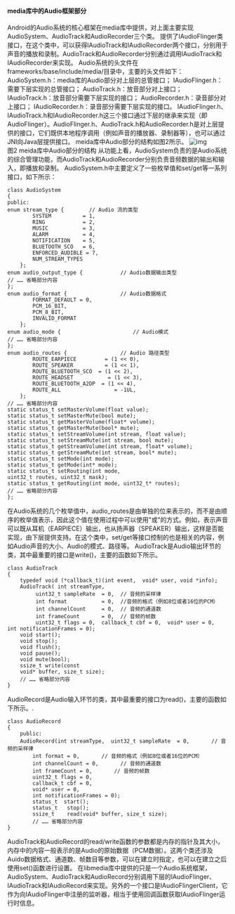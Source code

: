 #### media库中的Audio框架部分
Android的Audio系统的核心框架在media库中提供，对上面主要实现AudioSystem、AudioTrack和AudioRecorder三个类。
提供了IAudioFlinger类接口，在这个类中，可以获得IAudioTrack和IAudioRecorder两个接口，分别用于声音的播放和录制。AudioTrack和AudioRecorder分别通过调用IAudioTrack和IAudioRecorder来实现。
Audio系统的头文件在frameworks/base/include/media/目录中，主要的头文件如下：
AudioSystem.h：media库的Audio部分对上层的总管接口；
IAudioFlinger.h：需要下层实现的总管接口；
AudioTrack.h：放音部分对上接口；
IAudioTrack.h：放音部分需要下层实现的接口；
AudioRecorder.h：录音部分对上接口；
IAudioRecorder.h：录音部分需要下层实现的接口。
IAudioFlinger.h、IAudioTrack.h和IAudioRecorder.h这三个接口通过下层的继承来实现（即AudioFlinger）。AudioFlinger.h、AudioTrack.h和AudioRecorder.h是对上层提供的接口，它们既供本地程序调用（例如声音的播放器、录制器等），也可以通过JNI向Java层提供接口。
meida库中Audio部分的结构如图2所示。
![img](P)  
图2  meida库中Audio部分的结构
从功能上看，AudioSystem负责的是Audio系统的综合管理功能，而AudioTrack和AudioRecorder分别负责音频数据的输出和输入，即播放和录制。
AudioSystem.h中主要定义了一些枚举值和set/get等一系列接口，如下所示：
```  
class AudioSystem  
{  
public:  
enum stream_type {        // Audio 流的类型
        SYSTEM          = 1,
        RING            = 2,
        MUSIC           = 3,
        ALARM           = 4,
        NOTIFICATION    = 5,
        BLUETOOTH_SCO   = 6,
        ENFORCED_AUDIBLE = 7,
        NUM_STREAM_TYPES
    };  
enum audio_output_type {            // Audio数据输出类型
// …… 省略部分内容 
}; 
enum audio_format {                 // Audio数据格式
        FORMAT_DEFAULT = 0,
        PCM_16_BIT,
        PCM_8_BIT,
        INVALID_FORMAT
    };  
enum audio_mode {                       // Audio模式
// …… 省略部分内容 
}; 
enum audio_routes {                 // Audio 路径类型
        ROUTE_EARPIECE         = (1 << 0),
        ROUTE_SPEAKER          = (1 << 1),
        ROUTE_BLUETOOTH_SCO  = (1 << 2),
        ROUTE_HEADSET           = (1 << 3),
        ROUTE_BLUETOOTH_A2DP  = (1 << 4),
        ROUTE_ALL                 = -1UL,
    };  
// …… 省略部分内容
static status_t setMasterVolume(float value);  
static status_t setMasterMute(bool mute);  
static status_t getMasterVolume(float* volume);  
static status_t getMasterMute(bool* mute);  
static status_t setStreamVolume(int stream, float value);  
static status_t setStreamMute(int stream, bool mute);  
static status_t getStreamVolume(int stream, float* volume);  
static status_t getStreamMute(int stream, bool* mute);  
static status_t setMode(int mode);  
static status_t getMode(int* mode);  
static status_t setRouting(int mode,
uint32_t routes, uint32_t mask);  
static status_t getRouting(int mode, uint32_t* routes);  
// …… 省略部分内容
};
```
在Audio系统的几个枚举值中，audio_routes是由单独的位来表示的，而不是由顺序的枚举值表示，因此这个值在使用过程中可以使用"或"的方式。例如，表示声音可以既从耳机（EARPIECE）输出，也从扬声器（SPEAKER）输出，这样是否能实现，由下层提供支持。在这个类中，set/get等接口控制的也是相关的内容，例如Audio声音的大小、Audio的模式、路径等。
AudioTrack是Audio输出环节的类，其中最重要的接口是write()，主要的函数如下所示。
```  
class AudioTrack  
{  
    typedef void (*callback_t)(int event,  void* user, void *info);
    AudioTrack( int streamType,
         uint32_t sampleRate  = 0,  // 音频的采样律
         int format           = 0,  //音频的格式（例如8位或者16位的PCM）
         int channelCount     = 0,  // 音频的通道数
         int frameCount       = 0,  // 音频的帧数
         uint32_t flags = 0,  callback_t cbf = 0,  void* user = 0,  int notificationFrames = 0);
    void start();  
    void stop();  
    void flush();  
    void pause();  
    void mute(bool);  
    ssize_t write(const
    void* buffer, size_t size);
    // …… 省略部分内容
}
```
AudioRecord是Audio输入环节的类，其中最重要的接口为read()，主要的函数如下所示。.
```  
class AudioRecord  
{  
	public:
    AudioRecord(int streamType,  uint32_t sampleRate  = 0,       // 音频的采样律
        int format = 0,       // 音频的格式（例如8位或者16位的PCM）
        int channelCount = 0,       // 音频的通道数
        int frameCount = 0,       // 音频的帧数
        uint32_t flags = 0,
        callback_t cbf = 0,
        void* user = 0,
        int notificationFrames = 0);  
	    status_t  start();
	    status_t   stop();
	    ssize_t    read(void* buffer, size_t size);
        // …… 省略部分内容
}
```
AudioTrack和AudioRecord的read/write函数的参数都是内存的指针及其大小，内存中的内容一般表示的是Audio的原始数据（PCM数据）。这两个类还涉及Auido数据格式、通道数、帧数目等参数，可以在建立时指定，也可以在建立之后使用set()函数进行设置。
在libmedia库中提供的只是一个Audio系统框架，AudioSystem、AudioTrack和AudioRecord分别调用下层的IAudioFlinger、IAudioTrack和IAudioRecord来实现。另外的一个接口是IAudioFlingerClient，它作为向IAudioFlinger中注册的监听器，相当于使用回调函数获取IAudioFlinger运行时信息。